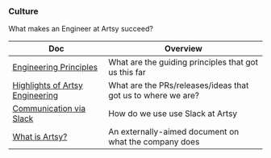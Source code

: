 ### Culture

What makes an Engineer at Artsy succeed?

<!-- prettier-ignore-start -->
<!-- start_toc -->
| Doc | Overview |
|--|--|
| [Engineering Principles](/culture/engineering-principles.md#readme) | What are the guiding principles that got us this far |
| [Highlights of Artsy Engineering](/culture/highlights.md#readme) | What are the PRs/releases/ideas that got us to where we are? |
| [Communication via Slack](/culture/slack.md#readme) | How do we use use Slack at Artsy |
| [What is Artsy?](/culture/what-is-artsy.md#readme) | An externally-aimed document on what the company does |
<!-- end_toc -->
<!-- prettier-ignore-end -->
